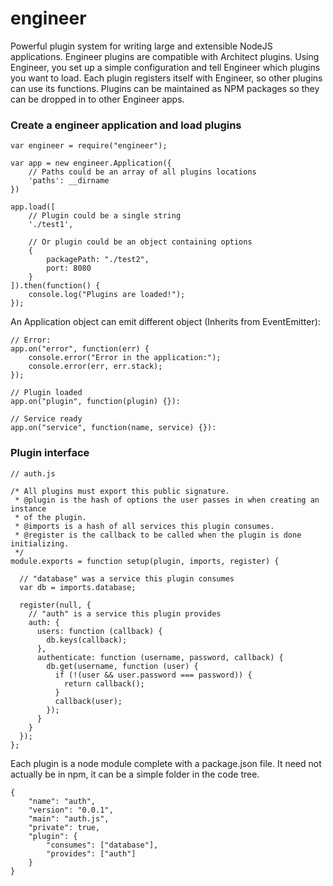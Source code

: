 engineer
========

Powerful plugin system for writing large and extensible NodeJS applications. Engineer plugins are compatible with Architect plugins. Using Engineer, you set up a simple configuration and tell Engineer which plugins you want to load. Each plugin registers itself with Engineer, so other plugins can use its functions. Plugins can be maintained as NPM packages so they can be dropped in to other Engineer apps.


### Create a engineer application and load plugins

```
var engineer = require("engineer");

var app = new engineer.Application({
    // Paths could be an array of all plugins locations
    'paths': __dirname
})

app.load([
    // Plugin could be a single string
    './test1',

    // Or plugin could be an object containing options
    {
        packagePath: "./test2",
        port: 8080
    }
]).then(function() {
    console.log("Plugins are loaded!");
});
```

An Application object can emit different object (Inherits from EventEmitter):

```
// Error:
app.on("error", function(err) {
    console.error("Error in the application:");
    console.error(err, err.stack);
});

// Plugin loaded
app.on("plugin", function(plugin) {}):

// Service ready
app.on("service", function(name, service) {}):
```


### Plugin interface

```
// auth.js

/* All plugins must export this public signature.
 * @plugin is the hash of options the user passes in when creating an instance
 * of the plugin.
 * @imports is a hash of all services this plugin consumes.
 * @register is the callback to be called when the plugin is done initializing.
 */
module.exports = function setup(plugin, imports, register) {

  // "database" was a service this plugin consumes
  var db = imports.database;

  register(null, {
    // "auth" is a service this plugin provides
    auth: {
      users: function (callback) {
        db.keys(callback);
      },
      authenticate: function (username, password, callback) {
        db.get(username, function (user) {
          if (!(user && user.password === password)) {
            return callback();
          }
          callback(user);
        });
      }
    }
  });
};
```

Each plugin is a node module complete with a package.json file. It need not actually be in npm, it can be a simple folder in the code tree.

```
{
    "name": "auth",
    "version": "0.0.1",
    "main": "auth.js",
    "private": true,
    "plugin": {
        "consumes": ["database"],
        "provides": ["auth"]
    }
}
```